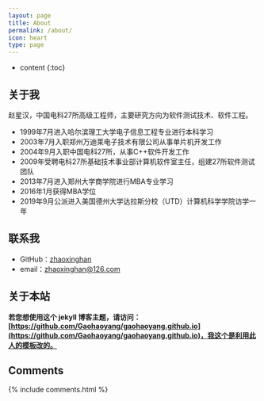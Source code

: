 ```yaml
---
layout: page
title: About
permalink: /about/
icon: heart
type: page
---
```


* content
{:toc}

## 关于我

赵星汉，中国电科27所高级工程师，主要研究方向为软件测试技术、软件工程。

* 1999年7月进入哈尔滨理工大学电子信息工程专业进行本科学习
* 2003年7月入职郑州万迪莱电子技术有限公司从事单片机开发工作
* 2004年9月入职中国电科27所，从事C++软件开发工作
* 2009年受聘电科27所基础技术事业部计算机软件室主任，组建27所软件测试团队
* 2013年7月进入郑州大学商学院进行MBA专业学习
* 2016年1月获得MBA学位
* 2019年9月公派进入美国德州大学达拉斯分校（UTD）计算机科学学院访学一年

## 联系我


* GitHub：[zhaoxinghan](https://github.com/zhaoxinghan)
* email：zhaoxinghan@126.com

## 关于本站

**若您想使用这个 jekyll 博客主题，请访问：[https://github.com/Gaohaoyang/gaohaoyang.github.io](https://github.com/Gaohaoyang/gaohaoyang.github.io)，我这个是利用此人的模板改的。**



## Comments

{% include comments.html %}
